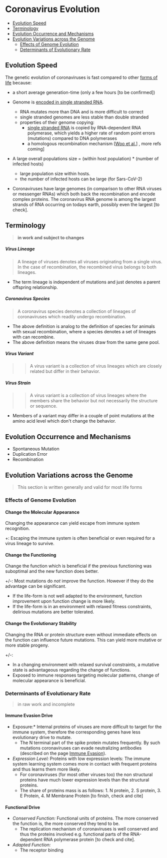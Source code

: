 # Coronavirus Evolution

* [Evolution Speed](#evolution-speed)
* [Terminology](#terminology)
* [Evolution Occurrence and Mechanisms](#evolution-occurrence-and-mechanisms)
* [Evolution Variations across the Genome](#evolution-variations-across-the-genome)
  * [Effects of Genome Evolution](#effects-of-genome-evolution)
  * [Determinants of Evolutionary Rate](#determinants-of-evolutionary-rate)


## Evolution Speed
The genetic evolution of coronaviruses is fast compared to other [forms of life](./life-forms.md) because:
* a short average generation-time (only a few hours [to be confirmed]) 
* Genome is [encoded in single stranded RNA](./life-forms.md#lifetime-storage). 
  * RNA mutates more than DNA and is more difficult to correct
  * single stranded genomes are less stable than double stranded
  * properties of their genome copying:
    * [single stranded RNA](../2_biological/life-forms.md#ssRNA) is copied by RNA-dependent RNA polymerase, which yields a higher rate of random point errors (mutations) compared to DNA polymerases
    * a homologous recombination mechanism [[Woo et al.](#woo)] , more refs coming]
* A large overall populations size = (within host population) * (number of infected hosts)
  * large population size within hosts. 
  * the number of infected hosts can be large (for Sars-CoV-2)

* Coronaviruses have large genomes (in comparison to other RNA viruses or messenger RNAs) which both back the recombination and encode complex proteins. The coronavirus RNA genome is among the largest strands of RNA occurring on todays earth, possibly even the largest [to check].  



## Terminology

> **in work and subject to changes**

##### Virus Lineage
> A lineage of viruses denotes all viruses originating from a single virus. In the case of recombination, the recombined virus belongs to both lineages.

* The term lineage is independent of mutations and just denotes a parent offspring relationship.

##### Coronavirus Species
> A coronavirus species denotes a collection of lineages of coronaviruses which readily undergo recombination.

* The above definition is analog to the definition of species for animals with sexual recombination, where a species denotes a set of lineages with can recombine.
* The above definition means the viruses draw from the same gene pool.

##### Virus Variant
>> A virus variant is a collection of virus lineages which are closely related but differ in their behavior.

##### Virus Strain
>> A virus variant is a collection of virus lineages where the members share the behavior but not necessarily the structure or sequence. 

* Members of a variant may differ in a couple of point mutations at the amino acid level which don't change the behavior. 



## Evolution Occurrence and Mechanisms
* Spontaneous Mutation
* Duplication Error
* Recombination



## Evolution Variations across the Genome

> This section is written generally and valid for most life forms

### Effects of Genome Evolution

#### Change the Molecular Appearance
Changing the appearance can yield escape from immune system recognition. 

+: Escaping the immune system is often beneficial or even required for a virus lineage to survive.

#### Change the Functioning
Change the function which is beneficial if the previous functioning was suboptimal and the new function does better.

+/-: Most mutations do *not* improve the function. However if they do the advantage can be significant. 
  * If the life-form is not well adapted to the environment, function improvement upon function change is more likely.
  * If the life-form is in an environment with relaxed fitness constraints, delirious  mutations are better tolerated.

#### Change the Evolutionary Stability
Changing the RNA or protein structure even without immediate effects on the function can influence future mutations. This can yield more mutative or more stable progeny.

+/-: 
  * In a changing environment with relaxed survival constraints, a mutative state is advantageous regarding the change of functions.
  * Exposed to immune responses targeting molecular patterns, change of molecular appearance is beneficial.



### Determinants of Evolutionary Rate

> in raw work and incomplete

#### Immune Evasion Drive
* Exposure:* Internal proteins of viruses are more difficult to target for the immune system, therefore the corresponding genes have less evolutionary drive to mutate.
  * The N terminal part of the spike protein mutates frequently. By such mutations coronaviruses can evade neutralizing antibodies (described on the page [Immune Evasion](./../4_immunological/immune_evasion.md)).
* *Expression Level:* Proteins with low expression levels: The immune system learning system comes more in contact with frequent proteins and thus learns them more likely.
  * For coronaviruses (for most other viruses too) the non structural proteins have much lower expression levels than the structural proteins.
  * The share of proteins mass is as follows: 1. N protein, 2. S protein, 3. E Protein, 4. M Membrane Protein [to finish, check and cite]

#### Functional Drive
* *Conserved Function:* Functional units of proteins. The more conserved the function is, the more conserved they tend to be.
  * The replication mechanism of coronaviruses is well conserved and thus the proteins involved e.g. functional parts of the RNA-dependent RNA polymerase protein [to check and cite]. 
* *Adapted Function:*
  * The receptor binding 


